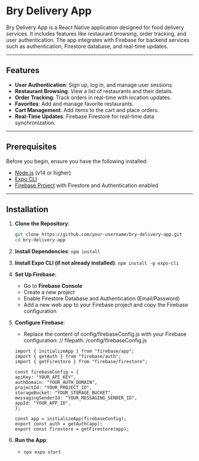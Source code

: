 # Bry Delivery App

Bry Delivery App is a React Native application designed for food delivery services. It includes features like restaurant browsing, order tracking, and user authentication. The app integrates with Firebase for backend services such as authentication, Firestore database, and real-time updates.

---

## Features

- **User Authentication**: Sign up, log in, and manage user sessions.
- **Restaurant Browsing**: View a list of restaurants and their details.
- **Order Tracking**: Track orders in real-time with location updates.
- **Favorites**: Add and manage favorite restaurants.
- **Cart Management**: Add items to the cart and place orders.
- **Real-Time Updates**: Firebase Firestore for real-time data synchronization.

---

## Prerequisites

Before you begin, ensure you have the following installed:

- [Node.js](https://nodejs.org/) (v14 or higher)
- [Expo CLI](https://docs.expo.dev/get-started/installation/)
- [Firebase Project](https://console.firebase.google.com/) with Firestore and Authentication enabled

---

## Installation

1. **Clone the Repository**:
   ```bash
   git clone https://github.com/your-username/bry-delivery-app.git
   cd bry-delivery-app
   ```
2. **Install Dependencies**:
   ``` npm install ```

3. **Install Expo CLI (if not already installed)**:
   ``` npm install -g expo-cli ```

4. **Set Up Firebase**:

   - Go to **Firebase Console**
   - Create a new project
   - Enable Firestore Database and Authentication (Email/Password)
   - Add a new web app to your Firebase project and copy the Firebase configuration

5. **Configure Firebase**:

   - Replace the content of config/firebaseConfig.js with your Firebase configuration:
     // filepath: /config/firebaseConfig.js
   ```
   import { initializeApp } from "firebase/app";
   import { getAuth } from "firebase/auth";
   import { getFirestore } from "firebase/firestore";

   const firebaseConfig = {
   apiKey: "YOUR_API_KEY",
   authDomain: "YOUR_AUTH_DOMAIN",
   projectId: "YOUR_PROJECT_ID",
   storageBucket: "YOUR_STORAGE_BUCKET",
   messagingSenderId: "YOUR_MESSAGING_SENDER_ID",
   appId: "YOUR_APP_ID",
   };

   const app = initializeApp(firebaseConfig);
   export const auth = getAuth(app);
   export const firestore = getFirestore(app);
   ```
6. **Run the App**:
   - ``` npx expo start ```
